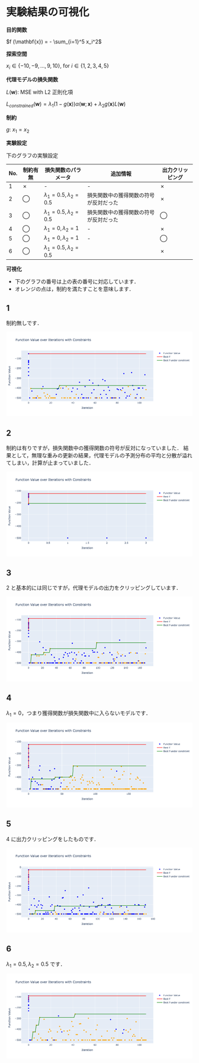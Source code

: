 # 実験結果の可視化

__目的関数__

$f (\mathbf{x}) = - \sum_{i=1}^5 x_i^2$

__探索空間__

$x_i \in \{-10, -9, \dots, 9, 10\}$, for $i \in \{1, 2, 3, 4, 5\}$

__代理モデルの損失関数__

$L(\mathbf{w})$: MSE with L2 正則化項

$L_{constrained}(\mathbf{w}) = \lambda_1(1 - g(\mathbf{x}))\alpha(\mathbf{w}; \mathbf{x}) + \lambda_2 g(\mathbf{x}) L(\mathbf{w})$

__制約__

$g$: $x_1 = x_2$


__実験設定__

下のグラフの実験設定

| No. | 制約有無 | 損失関数のパラメータ          | 追加情報                                          | 出力クリッピング |
|-----|----------|------------------------------|-------------------------------------------------|-----------------|
| 1   | ✗        | -                            | -                                               | ✗               |
| 2   | ◯        | $\lambda_1 = 0.5, \lambda_2 = 0.5$ | 損失関数中の獲得関数の符号が反対だった              | ✗               |
| 3   | ◯        | $\lambda_1 = 0.5, \lambda_2 = 0.5$ | 損失関数中の獲得関数の符号が反対だった              | ◯               |
| 4   | ◯        | $\lambda_1 = 0, \lambda_2 = 1$    | -                                               | ✗               |
| 5   | ◯        | $\lambda_1 = 0, \lambda_2 = 1$    | -                                               | ◯               |
| 6   | ◯        | $\lambda_1 = 0.5, \lambda_2 = 0.5$ |                                    | ✗               |

__可視化__

- 下のグラフの番号は上の表の番号に対応しています．
- オレンジの点は，制約を満たすことを意味します．

## 1

制約無しです．

![alt text](../images/2024-08-27/0-1.png)


## 2

制約は有りですが，損失関数中の獲得関数の符号が反対になっていました．
結果として，無理な重みの更新の結果，代理モデルの予測分布の平均と分散が溢れてしまい，計算が止まっていました．

![alt text](../images/2024-08-27/1-1.png)



## 3

2 と基本的には同じですが，代理モデルの出力をクリッピングしています．

![alt text](../images/2024-08-27/1-2.png)


## 4

$\lambda_1=0$，つまり獲得関数が損失関数中に入らないモデルです．

![alt text](../images/2024-08-27/2-1.png)


## 5

4 に出力クリッピングをしたものです．

![alt text](../images/2024-08-27/2-2.png)


## 6

$\lambda_1=0.5, \lambda_2=0.5$ です．

![alt text](../images/2024-08-27/3-1.png)




